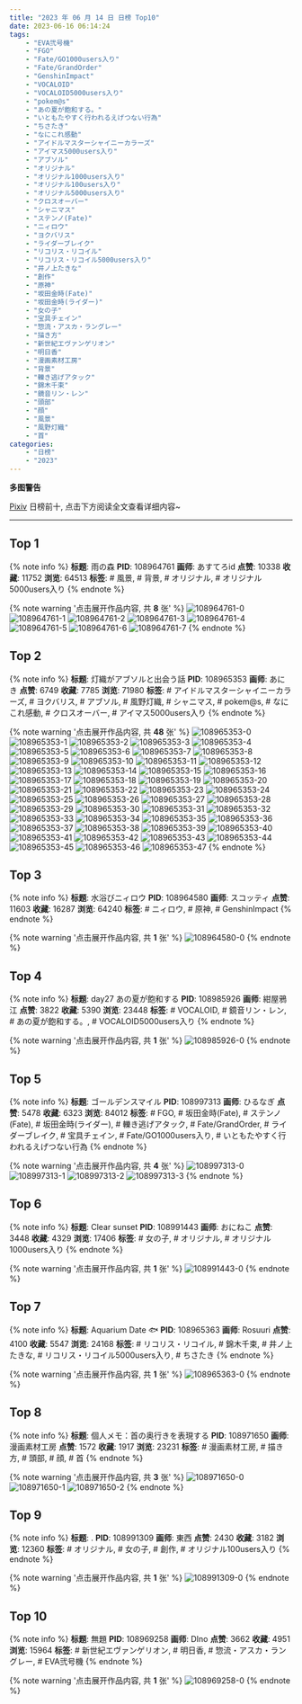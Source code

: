 ```yaml
---
title: "2023 年 06 月 14 日 日榜 Top10"
date: 2023-06-16 06:14:24
tags:
    - "EVA弐号機"
    - "FGO"
    - "Fate/GO1000users入り"
    - "Fate/GrandOrder"
    - "GenshinImpact"
    - "VOCALOID"
    - "VOCALOID5000users入り"
    - "pokem@s"
    - "あの夏が飽和する。"
    - "いともたやすく行われるえげつない行為"
    - "ちさたき"
    - "なにこれ感動"
    - "アイドルマスターシャイニーカラーズ"
    - "アイマス5000users入り"
    - "アブソル"
    - "オリジナル"
    - "オリジナル1000users入り"
    - "オリジナル100users入り"
    - "オリジナル5000users入り"
    - "クロスオーバー"
    - "シャニマス"
    - "ステンノ(Fate)"
    - "ニィロウ"
    - "ヨクバリス"
    - "ライダーブレイク"
    - "リコリス・リコイル"
    - "リコリス・リコイル5000users入り"
    - "井ノ上たきな"
    - "創作"
    - "原神"
    - "坂田金時(Fate)"
    - "坂田金時(ライダー)"
    - "女の子"
    - "宝具チェイン"
    - "惣流・アスカ・ラングレー"
    - "描き方"
    - "新世紀エヴァンゲリオン"
    - "明日香"
    - "漫画素材工房"
    - "背景"
    - "轢き逃げアタック"
    - "錦木千束"
    - "鏡音リン・レン"
    - "頭部"
    - "顔"
    - "風景"
    - "風野灯織"
    - "首"
categories:
    - "日榜"
    - "2023"
---
```


<i class="fa fa-triangle-exclamation"></i>**多图警告**<i class="fa fa-triangle-exclamation"></i>

[Pixiv](https://www.pixiv.net/) 日榜前十, 点击下方阅读全文查看详细内容~

<!-- more -->

---

## Top 1

{% note info %}
**标题**: 雨の森
**PID**: 108964761 **画师**: あすてろid
**点赞**: 10338 **收藏**: 11752 **浏览**: 64513
**标签**: # 風景, # 背景, # オリジナル, # オリジナル5000users入り
{% endnote %}

{% note warning '点击展开作品内容, 共 **8** 张' %}
![108964761-0](https://i.pixiv.re/img-original/img/2023/06/13/00/01/53/108964761_p0.jpg)
![108964761-1](https://i.pixiv.re/img-original/img/2023/06/13/00/01/53/108964761_p1.jpg)
![108964761-2](https://i.pixiv.re/img-original/img/2023/06/13/00/01/53/108964761_p2.jpg)
![108964761-3](https://i.pixiv.re/img-original/img/2023/06/13/00/01/53/108964761_p3.jpg)
![108964761-4](https://i.pixiv.re/img-original/img/2023/06/13/00/01/53/108964761_p4.jpg)
![108964761-5](https://i.pixiv.re/img-original/img/2023/06/13/00/01/53/108964761_p5.jpg)
![108964761-6](https://i.pixiv.re/img-original/img/2023/06/13/00/01/53/108964761_p6.jpg)
![108964761-7](https://i.pixiv.re/img-original/img/2023/06/13/00/01/53/108964761_p7.jpg)
{% endnote %}

## Top 2

{% note info %}
**标题**: 灯織がアブソルと出会う話
**PID**: 108965353 **画师**: あにき
**点赞**: 6749 **收藏**: 7785 **浏览**: 71980
**标签**: # アイドルマスターシャイニーカラーズ, # ヨクバリス, # アブソル, # 風野灯織, # シャニマス, # pokem@s, # なにこれ感動, # クロスオーバー, # アイマス5000users入り
{% endnote %}

{% note warning '点击展开作品内容, 共 **48** 张' %}
![108965353-0](https://i.pixiv.re/img-original/img/2023/06/13/00/16/07/108965353_p0.jpg)
![108965353-1](https://i.pixiv.re/img-original/img/2023/06/13/00/16/07/108965353_p1.jpg)
![108965353-2](https://i.pixiv.re/img-original/img/2023/06/13/00/16/07/108965353_p2.jpg)
![108965353-3](https://i.pixiv.re/img-original/img/2023/06/13/00/16/07/108965353_p3.jpg)
![108965353-4](https://i.pixiv.re/img-original/img/2023/06/13/00/16/07/108965353_p4.jpg)
![108965353-5](https://i.pixiv.re/img-original/img/2023/06/13/00/16/07/108965353_p5.jpg)
![108965353-6](https://i.pixiv.re/img-original/img/2023/06/13/00/16/07/108965353_p6.jpg)
![108965353-7](https://i.pixiv.re/img-original/img/2023/06/13/00/16/07/108965353_p7.jpg)
![108965353-8](https://i.pixiv.re/img-original/img/2023/06/13/00/16/07/108965353_p8.jpg)
![108965353-9](https://i.pixiv.re/img-original/img/2023/06/13/00/16/07/108965353_p9.jpg)
![108965353-10](https://i.pixiv.re/img-original/img/2023/06/13/00/16/07/108965353_p10.jpg)
![108965353-11](https://i.pixiv.re/img-original/img/2023/06/13/00/16/07/108965353_p11.jpg)
![108965353-12](https://i.pixiv.re/img-original/img/2023/06/13/00/16/07/108965353_p12.jpg)
![108965353-13](https://i.pixiv.re/img-original/img/2023/06/13/00/16/07/108965353_p13.jpg)
![108965353-14](https://i.pixiv.re/img-original/img/2023/06/13/00/16/07/108965353_p14.jpg)
![108965353-15](https://i.pixiv.re/img-original/img/2023/06/13/00/16/07/108965353_p15.jpg)
![108965353-16](https://i.pixiv.re/img-original/img/2023/06/13/00/16/07/108965353_p16.jpg)
![108965353-17](https://i.pixiv.re/img-original/img/2023/06/13/00/16/07/108965353_p17.jpg)
![108965353-18](https://i.pixiv.re/img-original/img/2023/06/13/00/16/07/108965353_p18.jpg)
![108965353-19](https://i.pixiv.re/img-original/img/2023/06/13/00/16/07/108965353_p19.jpg)
![108965353-20](https://i.pixiv.re/img-original/img/2023/06/13/00/16/07/108965353_p20.jpg)
![108965353-21](https://i.pixiv.re/img-original/img/2023/06/13/00/16/07/108965353_p21.jpg)
![108965353-22](https://i.pixiv.re/img-original/img/2023/06/13/00/16/07/108965353_p22.jpg)
![108965353-23](https://i.pixiv.re/img-original/img/2023/06/13/00/16/07/108965353_p23.jpg)
![108965353-24](https://i.pixiv.re/img-original/img/2023/06/13/00/16/07/108965353_p24.jpg)
![108965353-25](https://i.pixiv.re/img-original/img/2023/06/13/00/16/07/108965353_p25.jpg)
![108965353-26](https://i.pixiv.re/img-original/img/2023/06/13/00/16/07/108965353_p26.jpg)
![108965353-27](https://i.pixiv.re/img-original/img/2023/06/13/00/16/07/108965353_p27.jpg)
![108965353-28](https://i.pixiv.re/img-original/img/2023/06/13/00/16/07/108965353_p28.jpg)
![108965353-29](https://i.pixiv.re/img-original/img/2023/06/13/00/16/07/108965353_p29.jpg)
![108965353-30](https://i.pixiv.re/img-original/img/2023/06/13/00/16/07/108965353_p30.jpg)
![108965353-31](https://i.pixiv.re/img-original/img/2023/06/13/00/16/07/108965353_p31.jpg)
![108965353-32](https://i.pixiv.re/img-original/img/2023/06/13/00/16/07/108965353_p32.jpg)
![108965353-33](https://i.pixiv.re/img-original/img/2023/06/13/00/16/07/108965353_p33.jpg)
![108965353-34](https://i.pixiv.re/img-original/img/2023/06/13/00/16/07/108965353_p34.jpg)
![108965353-35](https://i.pixiv.re/img-original/img/2023/06/13/00/16/07/108965353_p35.jpg)
![108965353-36](https://i.pixiv.re/img-original/img/2023/06/13/00/16/07/108965353_p36.jpg)
![108965353-37](https://i.pixiv.re/img-original/img/2023/06/13/00/16/07/108965353_p37.jpg)
![108965353-38](https://i.pixiv.re/img-original/img/2023/06/13/00/16/07/108965353_p38.jpg)
![108965353-39](https://i.pixiv.re/img-original/img/2023/06/13/00/16/07/108965353_p39.jpg)
![108965353-40](https://i.pixiv.re/img-original/img/2023/06/13/00/16/07/108965353_p40.jpg)
![108965353-41](https://i.pixiv.re/img-original/img/2023/06/13/00/16/07/108965353_p41.jpg)
![108965353-42](https://i.pixiv.re/img-original/img/2023/06/13/00/16/07/108965353_p42.jpg)
![108965353-43](https://i.pixiv.re/img-original/img/2023/06/13/00/16/07/108965353_p43.jpg)
![108965353-44](https://i.pixiv.re/img-original/img/2023/06/13/00/16/07/108965353_p44.jpg)
![108965353-45](https://i.pixiv.re/img-original/img/2023/06/13/00/16/07/108965353_p45.jpg)
![108965353-46](https://i.pixiv.re/img-original/img/2023/06/13/00/16/07/108965353_p46.jpg)
![108965353-47](https://i.pixiv.re/img-original/img/2023/06/13/00/16/07/108965353_p47.jpg)
{% endnote %}

## Top 3

{% note info %}
**标题**: 水浴びニィロウ
**PID**: 108964580 **画师**: スコッティ
**点赞**: 11603 **收藏**: 16287 **浏览**: 64240
**标签**: # ニィロウ, # 原神, # GenshinImpact
{% endnote %}

{% note warning '点击展开作品内容, 共 **1** 张' %}
![108964580-0](https://i.pixiv.re/img-original/img/2023/06/13/00/00/24/108964580_p0.jpg)
{% endnote %}

## Top 4

{% note info %}
**标题**: day27 あの夏が飽和する
**PID**: 108985926 **画师**: 紺屋鴉江
**点赞**: 3822 **收藏**: 5390 **浏览**: 23448
**标签**: # VOCALOID, # 鏡音リン・レン, # あの夏が飽和する。, # VOCALOID5000users入り
{% endnote %}

{% note warning '点击展开作品内容, 共 **1** 张' %}
![108985926-0](https://i.pixiv.re/img-original/img/2023/06/13/21/10/33/108985926_p0.jpg)
{% endnote %}

## Top 5

{% note info %}
**标题**: ゴールデンスマイル
**PID**: 108997313 **画师**: ひるなぎ
**点赞**: 5478 **收藏**: 6323 **浏览**: 84012
**标签**: # FGO, # 坂田金時(Fate), # ステンノ(Fate), # 坂田金時(ライダー), # 轢き逃げアタック, # Fate/GrandOrder, # ライダーブレイク, # 宝具チェイン, # Fate/GO1000users入り, # いともたやすく行われるえげつない行為
{% endnote %}

{% note warning '点击展开作品内容, 共 **4** 张' %}
![108997313-0](https://i.pixiv.re/img-original/img/2023/06/14/06/00/06/108997313_p0.jpg)
![108997313-1](https://i.pixiv.re/img-original/img/2023/06/14/06/00/06/108997313_p1.jpg)
![108997313-2](https://i.pixiv.re/img-original/img/2023/06/14/06/00/06/108997313_p2.jpg)
![108997313-3](https://i.pixiv.re/img-original/img/2023/06/14/06/00/06/108997313_p3.jpg)
{% endnote %}

## Top 6

{% note info %}
**标题**: Clear sunset
**PID**: 108991443 **画师**: おにねこ
**点赞**: 3448 **收藏**: 4329 **浏览**: 17406
**标签**: # 女の子, # オリジナル, # オリジナル1000users入り
{% endnote %}

{% note warning '点击展开作品内容, 共 **1** 张' %}
![108991443-0](https://i.pixiv.re/img-original/img/2023/06/14/00/00/42/108991443_p0.jpg)
{% endnote %}

## Top 7

{% note info %}
**标题**: Aquarium Date 🐟
**PID**: 108965363 **画师**: Rosuuri
**点赞**: 4100 **收藏**: 5547 **浏览**: 24168
**标签**: # リコリス・リコイル, # 錦木千束, # 井ノ上たきな, # リコリス・リコイル5000users入り, # ちさたき
{% endnote %}

{% note warning '点击展开作品内容, 共 **1** 张' %}
![108965363-0](https://i.pixiv.re/img-original/img/2023/06/13/00/16/25/108965363_p0.png)
{% endnote %}

## Top 8

{% note info %}
**标题**: 個人メモ：首の奥行きを表現する
**PID**: 108971650 **画师**: 漫画素材工房
**点赞**: 1572 **收藏**: 1917 **浏览**: 23231
**标签**: # 漫画素材工房, # 描き方, # 頭部, # 顔, # 首
{% endnote %}

{% note warning '点击展开作品内容, 共 **3** 张' %}
![108971650-0](https://i.pixiv.re/img-original/img/2023/06/14/07/12/27/108971650_p0.jpg)
![108971650-1](https://i.pixiv.re/img-original/img/2023/06/14/07/12/27/108971650_p1.jpg)
![108971650-2](https://i.pixiv.re/img-original/img/2023/06/14/07/12/27/108971650_p2.jpg)
{% endnote %}

## Top 9

{% note info %}
**标题**: .
**PID**: 108991309 **画师**: 東西
**点赞**: 2430 **收藏**: 3182 **浏览**: 12360
**标签**: # オリジナル, # 女の子, # 創作, # オリジナル100users入り
{% endnote %}

{% note warning '点击展开作品内容, 共 **1** 张' %}
![108991309-0](https://i.pixiv.re/img-original/img/2023/06/15/06/28/34/108991309_p0.png)
{% endnote %}

## Top 10

{% note info %}
**标题**: 無題
**PID**: 108969258 **画师**: DIno
**点赞**: 3662 **收藏**: 4951 **浏览**: 15964
**标签**: # 新世紀エヴァンゲリオン, # 明日香, # 惣流・アスカ・ラングレー, # EVA弐号機
{% endnote %}

{% note warning '点击展开作品内容, 共 **1** 张' %}
![108969258-0](https://i.pixiv.re/img-original/img/2023/06/13/03/30/14/108969258_p0.jpg)
{% endnote %}
